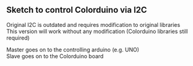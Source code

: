 ## Sketch to control Colorduino via I2C

Original I2C is outdated and requires modification to original libraries  
This version will work without any modification (Colorduino libraries still required)  

Master goes on to the controlling arduino (e.g. UNO)  
Slave goes on to the Colorduino board  
